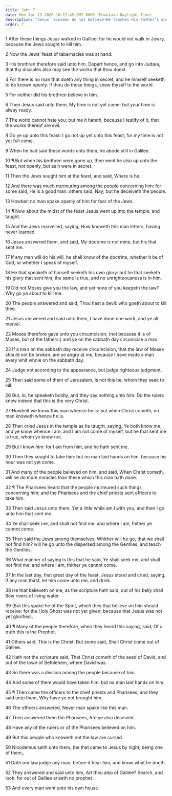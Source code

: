```yaml
---
title: John 7
date: Mon Apr 13 2020 16:17:45 GMT-0600 (Mountain Daylight Time)
description: "Jesus’ kinsmen do not believe—He teaches His Father’s doctrine and proclaims His divine sonship—Truth may be known through obedience—Jesus offers living water to all people—The people have various opinions concerning Him."
order: 7
---
```


1 After these things Jesus walked in Galilee: for he would not walk in Jewry, because the Jews sought to kill him.

2 Now the Jews’ feast of tabernacles was at hand.

3 His brethren therefore said unto him, Depart hence, and go into Judæa, that thy disciples also may see the works that thou doest.

4 For there is no man that doeth any thing in secret, and he himself seeketh to be known openly. If thou do these things, shew thyself to the world.

5 For neither did his brethren believe in him.

6 Then Jesus said unto them, My time is not yet come: but your time is alway ready.

7 The world cannot hate you; but me it hateth, because I testify of it, that the works thereof are evil.

8 Go ye up unto this feast: I go not up yet unto this feast; for my time is not yet full come.

9 When he had said these words unto them, he abode still in Galilee.

10 ¶ But when his brethren were gone up, then went he also up unto the feast, not openly, but as it were in secret.

11 Then the Jews sought him at the feast, and said, Where is he.

12 And there was much murmuring among the people concerning him: for some said, He is a good man: others said, Nay; but he deceiveth the people.

13 Howbeit no man spake openly of him for fear of the Jews.

14 ¶ Now about the midst of the feast Jesus went up into the temple, and taught.

15 And the Jews marvelled, saying, How knoweth this man letters, having never learned.

16 Jesus answered them, and said, My doctrine is not mine, but his that sent me.

17 If any man will do his will, he shall know of the doctrine, whether it be of God, or whether I speak of myself.

18 He that speaketh of himself seeketh his own glory: but he that seeketh his glory that sent him, the same is true, and no unrighteousness is in him.

19 Did not Moses give you the law, and yet none of you keepeth the law? Why go ye about to kill me.

20 The people answered and said, Thou hast a devil: who goeth about to kill thee.

21 Jesus answered and said unto them, I have done one work, and ye all marvel.

22 Moses therefore gave unto you circumcision; (not because it is of Moses, but of the fathers;) and ye on the sabbath day circumcise a man.

23 If a man on the sabbath day receive circumcision, that the law of Moses should not be broken; are ye angry at me, because I have made a man every whit whole on the sabbath day.

24 Judge not according to the appearance, but judge righteous judgment.

25 Then said some of them of Jerusalem, Is not this he, whom they seek to kill.

26 But, lo, he speaketh boldly, and they say nothing unto him. Do the rulers know indeed that this is the very Christ.

27 Howbeit we know this man whence he is: but when Christ cometh, no man knoweth whence he is.

28 Then cried Jesus in the temple as he taught, saying, Ye both know me, and ye know whence I am: and I am not come of myself, but he that sent me is true, whom ye know not.

29 But I know him: for I am from him, and he hath sent me.

30 Then they sought to take him: but no man laid hands on him, because his hour was not yet come.

31 And many of the people believed on him, and said, When Christ cometh, will he do more miracles than these which this man hath done.

32 ¶ The Pharisees heard that the people murmured such things concerning him; and the Pharisees and the chief priests sent officers to take him.

33 Then said Jesus unto them, Yet a little while am I with you, and then I go unto him that sent me.

34 Ye shall seek me, and shall not find me: and where I am, thither ye cannot come.

35 Then said the Jews among themselves, Whither will he go, that we shall not find him? will he go unto the dispersed among the Gentiles, and teach the Gentiles.

36 What manner of saying is this that he said, Ye shall seek me, and shall not find me: and where I am, thither ye cannot come.

37 In the last day, that great day of the feast, Jesus stood and cried, saying, If any man thirst, let him come unto me, and drink.

38 He that believeth on me, as the scripture hath said, out of his belly shall flow rivers of living water.

39 (But this spake he of the Spirit, which they that believe on him should receive: for the Holy Ghost was not yet given; because that Jesus was not yet glorified..

40 ¶ Many of the people therefore, when they heard this saying, said, Of a truth this is the Prophet.

41 Others said, This is the Christ. But some said, Shall Christ come out of Galilee.

42 Hath not the scripture said, That Christ cometh of the seed of David, and out of the town of Bethlehem, where David was.

43 So there was a division among the people because of him.

44 And some of them would have taken him; but no man laid hands on him.

45 ¶ Then came the officers to the chief priests and Pharisees; and they said unto them, Why have ye not brought him.

46 The officers answered, Never man spake like this man.

47 Then answered them the Pharisees, Are ye also deceived.

48 Have any of the rulers or of the Pharisees believed on him.

49 But this people who knoweth not the law are cursed.

50 Nicodemus saith unto them, (he that came to Jesus by night, being one of them,.

51 Doth our law judge any man, before it hear him, and know what he doeth.

52 They answered and said unto him, Art thou also of Galilee? Search, and look: for out of Galilee ariseth no prophet.

53 And every man went unto his own house.
